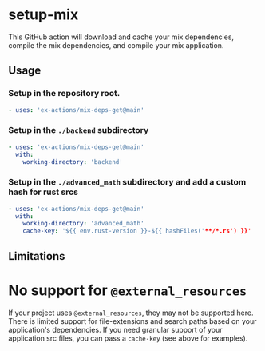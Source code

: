# setup-mix

This GitHub action will download and cache your mix dependencies, compile the
mix dependencies, and compile your mix application.

## Usage

### Setup in the repository root.

```yml
- uses: 'ex-actions/mix-deps-get@main'
```

### Setup in the `./backend` subdirectory

```yml
- uses: 'ex-actions/mix-deps-get@main'
  with:
    working-directory: 'backend'
```

### Setup in the `./advanced_math` subdirectory and add a custom hash for rust srcs

```yml
- uses: 'ex-actions/mix-deps-get@main'
  with:
    working-directory: 'advanced_math'
    cache-key: '${{ env.rust-version }}-${{ hashFiles('**/*.rs') }}'
```

## Limitations

# No support for `@external_resources`

If your project uses `@external_resources`, they may not be supported here.
There is limited support for file-extensions and search paths based on your
application's dependencies. If you need granular support of your application
src files, you can pass a `cache-key` (see above for examples).
